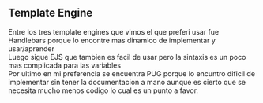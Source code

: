 ## Template Engine
<p align="left">
    Entre los tres template engines que vimos el que preferi usar fue Handlebars porque lo encontre mas dinamico de implementar y usar/aprender</br>
    Luego sigue EJS que tambien es facil de usar pero la sintaxis es un poco mas complicada para las variables</br>
    Por ultimo en mi preferencia se encuentra PUG porque lo encuntro dificil de implementar sin tener la documentacion a mano aunque es cierto que se necesita mucho menos codigo lo cual es un punto a favor.
</p>